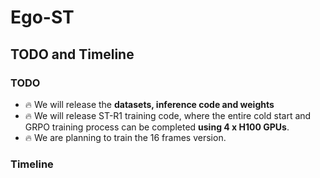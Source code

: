 # Ego-ST


## TODO and Timeline

### TODO

- :fire: We will release the **datasets, inference code and weights**
- :fire: We will release ST-R1 training code, where the entire cold start and GRPO training process can be completed **using 4 x H100 GPUs**.
- :fire: We are planning to train the 16 frames version.


### Timeline